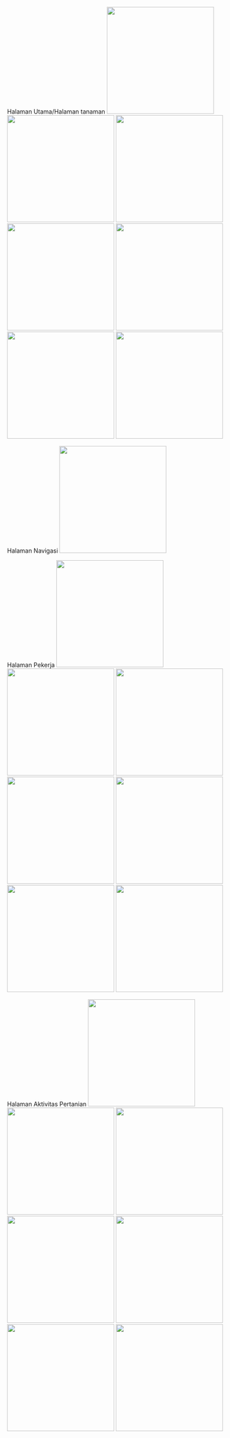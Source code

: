 Halaman Utama/Halaman tanaman
<img src= "https://github.com/user-attachments/assets/1b65502e-718c-4d45-9a15-c85a4db27934" width ="250">
<img src= "https://github.com/user-attachments/assets/8edec609-e128-4d70-91c1-a1e4de1ddf95" width ="250">
<img src= "https://github.com/user-attachments/assets/93c259d1-2a5c-4794-8538-6f03b6fbe83a" width ="250">
<img src= "https://github.com/user-attachments/assets/7c8c8624-06e6-466e-ae46-6605c47e7796" width ="250">
<img src= "https://github.com/user-attachments/assets/96bd88fc-4859-44ea-8655-9179ddefedb9" width ="250">
<img src= "https://github.com/user-attachments/assets/40c2d0e1-970d-4c13-abb9-2af559a57567" width ="250">
<img src= "https://github.com/user-attachments/assets/6d6c2f4e-fc3f-464f-b095-67200726994a" width ="250">

Halaman Navigasi
<img src= "https://github.com/user-attachments/assets/22be79c5-cbc7-4d1a-806d-577d95cdb499" width ="250">

Halaman Pekerja
<img src= "https://github.com/user-attachments/assets/06e08a0e-b089-4aa5-884b-0d051dba5a79" width ="250">
<img src= "https://github.com/user-attachments/assets/526c4417-cc7a-4dec-a32b-46bd3a82b787" width ="250">
<img src= "https://github.com/user-attachments/assets/757231e2-8190-48f5-9946-937476af0d10" width ="250">
<img src= "https://github.com/user-attachments/assets/1d571b38-888e-4b6b-b29c-5bf169f15d60" width ="250">
<img src= "https://github.com/user-attachments/assets/a7d6b2be-8035-4607-a653-bd84e3a5cb93" width ="250">
<img src= "https://github.com/user-attachments/assets/3c40cea7-762d-411f-b372-2a92cb241199" width ="250">
<img src= "https://github.com/user-attachments/assets/01fb0902-c57a-49ac-bd95-807a6e7f7e1f" width ="250">

Halaman Aktivitas Pertanian
<img src= "https://github.com/user-attachments/assets/128deb8a-f682-4e86-9652-de040aa4aee9" width ="250">
<img src= "https://github.com/user-attachments/assets/cc5fcdf0-b860-4815-b018-f02c25beff61" width ="250">
<img src= "https://github.com/user-attachments/assets/720513aa-eee8-428f-bc04-9cbc3986aded" width ="250">
<img src= "https://github.com/user-attachments/assets/35cc5824-8ffd-4a9c-b6ef-12c65c54ad30" width ="250">
<img src= "https://github.com/user-attachments/assets/7707d60a-d0e7-4cef-bf6d-9e8c3925bcbe" width ="250">
<img src= "https://github.com/user-attachments/assets/166654b6-54b6-4c22-9a20-20c7fd4086a9" width ="250">
<img src= "https://github.com/user-attachments/assets/6c2e8eea-f218-4b7b-87ff-e69ae33b87f8" width ="250">



